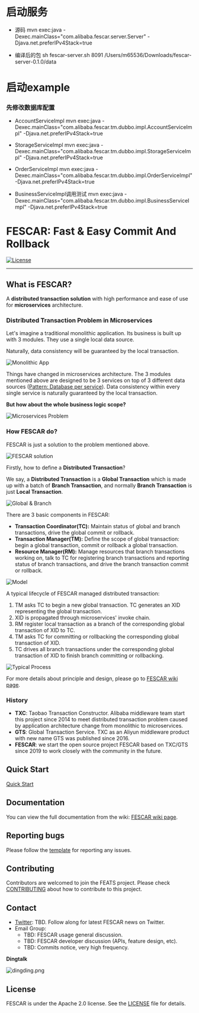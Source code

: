 # 启动服务
* 源码
mvn exec:java -Dexec.mainClass="com.alibaba.fescar.server.Server" -Djava.net.preferIPv4Stack=true

* 编译后的包
sh fescar-server.sh 8091 /Users/m65536/Downloads/fescar-server-0.1.0/data

# 启动example
### 先修改数据库配置
* AccountServiceImpl
mvn exec:java -Dexec.mainClass="com.alibaba.fescar.tm.dubbo.impl.AccountServiceImpl" -Djava.net.preferIPv4Stack=true

* StorageServiceImpl
mvn exec:java -Dexec.mainClass="com.alibaba.fescar.tm.dubbo.impl.StorageServiceImpl" -Djava.net.preferIPv4Stack=true


* OrderServiceImpl 
mvn exec:java -Dexec.mainClass="com.alibaba.fescar.tm.dubbo.impl.OrderServiceImpl" -Djava.net.preferIPv4Stack=true

* BusinessServiceImpl调用测试
mvn exec:java -Dexec.mainClass="com.alibaba.fescar.tm.dubbo.impl.BusinessServiceImpl" -Djava.net.preferIPv4Stack=true
















# FESCAR: Fast & Easy Commit And Rollback

[![License](https://img.shields.io/badge/license-Apache%202-4EB1BA.svg)](https://www.apache.org/licenses/LICENSE-2.0.html)

-------

## What is FESCAR?

A **distributed transaction solution** with high performance and ease of use for **microservices** architecture.

### Distributed Transaction Problem in Microservices

Let's imagine a traditional monolithic application. Its business is built up with 3 modules. They use a single local data source.

Naturally, data consistency will be guaranteed by the local transaction.

![Monolithic App](https://cdn.nlark.com/lark/0/2018/png/18862/1545296770244-4cedf37e-9dc6-4fc0-a97f-f4240b9d8640.png) 

Things have changed in microservices architecture. The 3 modules mentioned above are designed to be 3 services on top of 3 different data sources ([Pattern: Database per service](http://microservices.io/patterns/data/database-per-service.html)). Data consistency within every single service is naturally guaranteed by the local transaction. 

**But how about the whole business logic scope?**

![Microservices Problem](https://cdn.nlark.com/lark/0/2018/png/18862/1545296781231-4029da9c-8803-43a4-ac2f-6c8b1e2ea448.png) 

### How FESCAR do?

FESCAR is just a solution to the problem mentioned above. 

![FESCAR solution](https://cdn.nlark.com/lark/0/2018/png/18862/1545296791074-3bce7bce-025e-45c3-9386-7b95135dade8.png)

Firstly, how to define a **Distributed Transaction**?

We say, a **Distributed Transaction** is a **Global Transaction** which is made up with a batch of **Branch Transaction**, and normally **Branch Transaction** is just **Local Transaction**.

![Global & Branch](https://cdn.nlark.com/lark/0/2018/png/18862/1545015454979-a18e16f6-ed41-44f1-9c7a-bd82c4d5ff99.png) 

There are 3 basic components in FESCAR: 

- **Transaction Coordinator(TC):** Maintain status of global and branch transactions, drive the global commit or rollback.
- **Transaction Manager(TM):** Define the scope of global transaction: begin a global transaction, commit or rollback a global transaction.
- **Resource Manager(RM):** Manage resources that branch transactions working on, talk to TC for registering branch transactions and reporting status of branch transactions, and drive the branch transaction commit or rollback.

![Model](https://cdn.nlark.com/lark/0/2018/png/18862/1545013915286-4a90f0df-5fda-41e1-91e0-2aa3d331c035.png) 

A typical lifecycle of FESCAR managed distributed transaction:

1. TM asks TC to begin a new global transaction. TC generates an XID representing the global transaction.
2. XID is propagated through microservices' invoke chain.
3. RM register local transaction as a branch of the corresponding global transaction of XID to TC. 
4. TM asks TC for committing or rollbacking the corresponding global transaction of XID.
5. TC drives all branch transactions under the corresponding global transaction of XID to finish branch committing or rollbacking.

![Typical Process](https://cdn.nlark.com/lark/0/2018/png/18862/1545296917881-26fabeb9-71fa-4f3e-8a7a-fc317d3389f4.png) 

For more details about principle and design, please go to [FESCAR wiki page](https://github.com/alibaba/fescar/wiki). 

### History

- **TXC**: Taobao Transaction Constructor. Alibaba middleware team start this project since 2014 to meet distributed transaction problem caused by application architecture change from monolithic to microservices.
- **GTS**: Global Transaction Service. TXC as an Aliyun middleware product with new name GTS was published since 2016.
- **FESCAR**: we start the open source project FESCAR based on TXC/GTS since 2019 to work closely with the community in the future.


## Quick Start

[Quick Start](https://github.com/alibaba/fescar/wiki/Quick-Start)

## Documentation

You can view the full documentation from the wiki: [FESCAR wiki page](https://github.com/alibaba/fescar/wiki).

## Reporting bugs

Please follow the [template](https://github.com/TBD) for reporting any issues.


## Contributing

Contributors are welcomed to join the FEATS project. Please check [CONTRIBUTING](./CONTRIBUTING.md) about how to contribute to this project.


## Contact

* [Twitter](https://twitter.com/fescar): TBD. Follow along for latest FESCAR news on Twitter.
* Email Group:
     * TBD: FESCAR usage general discussion.
     * TBD: FESCAR developer discussion (APIs, feature design, etc).
     * TBD: Commits notice, very high frequency.

**Dingtalk**

![dingding.png](https://upload-images.jianshu.io/upload_images/4420767-4e95b186a1a1bfba.png?imageMogr2/auto-orient/strip%7CimageView2/2/w/1240)

## License

FESCAR is under the Apache 2.0 license. See the [LICENSE](https://github.com/alibaba/fescar/blob/master/LICENSE) file for details.
